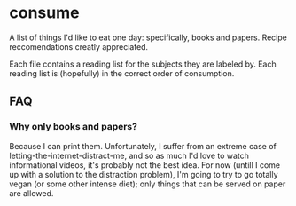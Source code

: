 # consume
A list of things I'd like to eat one day: specifically, books and papers. Recipe reccomendations creatly appreciated.

Each file contains a reading list for the subjects they are labeled by. Each reading list is (hopefully) in the correct order of consumption.
## FAQ

### Why only books and papers?

Because I can print them. Unfortunately, I suffer from an extreme case of letting-the-internet-distract-me, and so as much I'd love to watch informational videos, it's probably not the best idea. For now (untill I come up with a solution to the distraction problem), I'm going to try to go totally vegan (or some other intense diet); only things that can be served on paper are allowed. 



